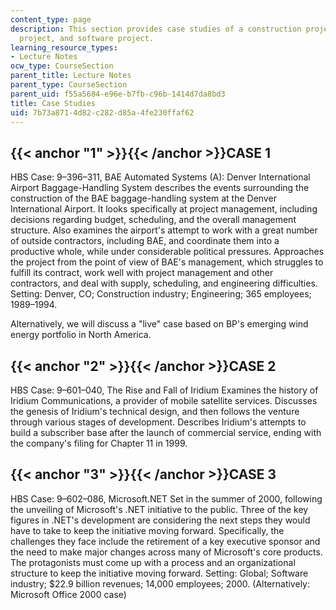 ```yaml
---
content_type: page
description: This section provides case studies of a construction project, aerospace
  project, and software project.
learning_resource_types:
- Lecture Notes
ocw_type: CourseSection
parent_title: Lecture Notes
parent_type: CourseSection
parent_uid: f55a5684-e96e-b7fb-c96b-1414d7da8bd3
title: Case Studies
uid: 7b73a871-4d82-c282-d85a-4fe230ffaf62
---
```


{{< anchor "1" >}}{{< /anchor >}}CASE 1
---------------------------------------

HBS Case: 9–396–311, BAE Automated Systems (A): Denver International Airport Baggage-Handling System describes the events surrounding the construction of the BAE baggage-handling system at the Denver International Airport. It looks specifically at project management, including decisions regarding budget, scheduling, and the overall management structure. Also examines the airport's attempt to work with a great number of outside contractors, including BAE, and coordinate them into a productive whole, while under considerable political pressures. Approaches the project from the point of view of BAE's management, which struggles to fulfill its contract, work well with project management and other contractors, and deal with supply, scheduling, and engineering difficulties. Setting: Denver, CO; Construction industry; Engineering; 365 employees; 1989–1994.

Alternatively, we will discuss a "live" case based on BP's emerging wind energy portfolio in North America.

{{< anchor "2" >}}{{< /anchor >}}CASE 2
---------------------------------------

HBS Case: 9–601–040, The Rise and Fall of Iridium Examines the history of Iridium Communications, a provider of mobile satellite services. Discusses the genesis of Iridium's technical design, and then follows the venture through various stages of development. Describes Iridium's attempts to build a subscriber base after the launch of commercial service, ending with the company's filing for Chapter 11 in 1999.

{{< anchor "3" >}}{{< /anchor >}}CASE 3
---------------------------------------

HBS Case: 9–602–086, Microsoft.NET Set in the summer of 2000, following the unveiling of Microsoft's .NET initiative to the public. Three of the key figures in .NET's development are considering the next steps they would have to take to keep the initiative moving forward. Specifically, the challenges they face include the retirement of a key executive sponsor and the need to make major changes across many of Microsoft's core products. The protagonists must come up with a process and an organizational structure to keep the initiative moving forward. Setting: Global; Software industry; $22.9 billion revenues; 14,000 employees; 2000. (Alternatively: Microsoft Office 2000 case)